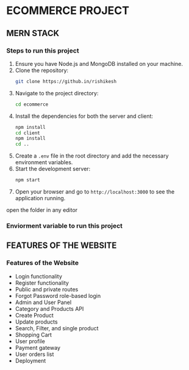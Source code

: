# ECOMMERCE PROJECT

## MERN STACK

### Steps to run this project

1. Ensure you have Node.js and MongoDB installed on your machine.
2. Clone the repository:
   ```bash
   git clone https://github.in/rishikesh
   ```
3. Navigate to the project directory:
   ```bash
   cd ecommerce
   ```
4. Install the dependencies for both the server and client:
   ```bash
   npm install
   cd client
   npm install
   cd ..
   ```
5. Create a `.env` file in the root directory and add the necessary environment variables.
6. Start the development server:
   ```bash
   npm start
   ```
7. Open your browser and go to `http://localhost:3000` to see the application running.

open the folder in any editor

### Enviorment variable to run this project

## FEATURES OF THE WEBSITE

### Features of the Website

- Login functionality
- Register functionality
- Public and private routes
- Forgot Password role-based login
- Admin and User Panel
- Category and Products API
- Create Product
- Update products
- Search, Filter, and single product
- Shopping Cart
- User profile
- Payment gateway
- User orders list
- Deployment
